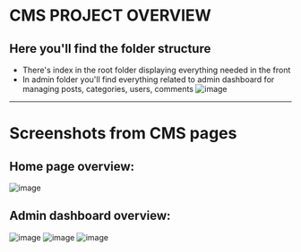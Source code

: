 # CMS PROJECT OVERVIEW


## Here you'll find the folder structure
- There's index in the root folder displaying everything needed in the front
- In admin folder you'll find everything related to admin dashboard for managing posts, categories, users, comments
![image](https://github.com/NosisAtlas/cms_project/assets/71009594/0a9132bc-3b2c-403b-a91c-eb83f0f2eef9)

<hr>

# Screenshots from CMS pages
## Home page overview:
![image](https://github.com/NosisAtlas/cms_project/assets/71009594/dab713ff-b3c9-4991-b41b-a42ad5334e22)

## Admin dashboard overview:
![image](https://github.com/NosisAtlas/cms_project/assets/71009594/b0c1ffb6-2336-40ff-80ba-5af6f756249d)
![image](https://github.com/NosisAtlas/cms_project/assets/71009594/e33ea3ea-3a8f-4a47-9f77-0e553ac92b10)
![image](https://github.com/NosisAtlas/cms_project/assets/71009594/d52f7a52-917f-4a6c-8217-e2f3e29e94f3)

